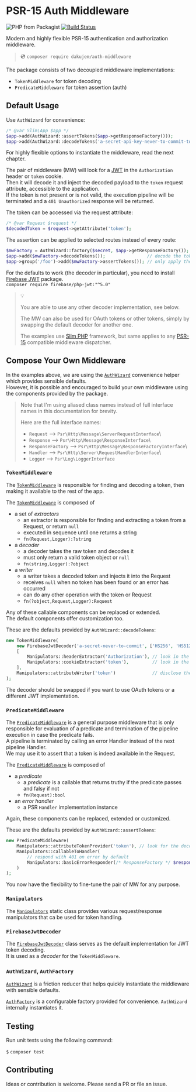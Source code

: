 # PSR-15 Auth Middleware

![PHP from Packagist](https://img.shields.io/packagist/php-v/dakujem/auth-middleware)
[![Build Status](https://travis-ci.org/dakujem/auth-middleware.svg?branch=main)](https://travis-ci.org/dakujem/auth-middleware)

Modern and highly flexible PSR-15 authentication and authorization middleware.

> 💿 `composer require dakujem/auth-middleware`


The package consists of two decoupled middleware implementations:
- `TokenMiddleware` for token decoding
- `PredicateMiddleware` for token assertion (auth)


## Default Usage

Use `AuthWizard` for convenience:
```php
/* @var Slim\App $app */
$app->add(AuthWizard::assertTokens($app->getResponseFactory()));
$app->add(AuthWizard::decodeTokens('a-secret-api-key-never-to-commit-to-a-repo'));
```
For highly flexible options to instantiate the middleware, read the next chapter.

The pair of middleware (MW) will look for a [JWT](https://jwt.io/introduction/)
in the `Authorization` header or `token` cookie.\
Then it will decode it and inject the decoded payload to the `token` request attribute,
accessible to the application.\
If the token is not present or is not valid, the execution pipeline will be terminated
and a `401 Unauthorized` response will be returned.

The token can be accessed via the request attribute:
```php
/* @var Request $request */
$decodedToken = $request->getAttribute('token');
```

The assertion can be applied to selected routes instead of every route:
```php
$mwFactory = AuthWizard::factory($secret, $app->getResponseFactory());
$app->add($mwFactory->decodeTokens());                // decode the token for all routes, but
$app->group('/foo')->add($mwFactory->assertTokens()); // only apply the assertion for selected ones
```

For the defaults to work (the decoder in particular),
you need to install [Firebase JWT](https://github.com/firebase/php-jwt) package.\
`composer require firebase/php-jwt:"^5.0"`

>
> 💡
>
> You are able to use any other decoder implementation, see below.
>
> The MW can also be used for OAuth tokens or other tokens,
> simply by swapping the default decoder for another one.
>
> The examples use [Slim PHP](https://www.slimframework.com) framework,
> but same applies to any [PSR-15](https://www.php-fig.org/psr/psr-15/) compatible middleware dispatcher.
>


## Compose Your Own Middleware

In the examples above, we are using the [`AuthWizard`] convenience helper which provides sensible defaults.\
However, it is possible and encouraged to build your own middleware using the components provided by the package.

>
> Note that I'm using aliased class names instead of full interface names in this documentation for brevity.
>
> Here are the full interface names:
> - `Request` --> `Psr\Http\Message\ServerRequestInterface`\
> - `Response` --> `Psr\Http\Message\ResponseInterface`\
> - `ResponseFactory` --> `Psr\Http\Message\ResponseFactoryInterface`\
> - `Handler` --> `Psr\Http\Server\RequestHandlerInterface`\
> - `Logger` --> `Psr\Log\LoggerInterface`
>


### `TokenMiddleware`

The [`TokenMiddleware`] is responsible for finding and decoding a token,
then making it available to the rest of the app.

The [`TokenMiddleware`] is composed of
- a set of _extractors_
    - an extractor is responsible for finding and extracting a token from a Request, or return `null`
    - executed in sequence until one returns a string
    - `fn(Request,Logger):?string`
- a _decoder_
    - a decoder takes the raw token and decodes it
    - must only return a valid token object or `null`
    - `fn(string,Logger):?object`
- a _writer_
    - a writer takes a decoded token and injects it into the Request
    - receives `null` when no token has been found or an error has occurred
    - can do any other operation with the token or Request
    - `fn(?object,Request,Logger):Request`

Any of these callable components can be replaced or extended.\
The default components offer customization too.

These are the defaults provided by `AuthWizard::decodeTokens`:
```php
new TokenMiddleware(
    new FirebaseJwtDecoder('a-secret-never-to-commit', ['HS256', 'HS512', 'HS384']),
    [
        Manipulators::headerExtractor('Authorization'), // look in the `Authorization` header
        Manipulators::cookieExtractor('token'),         // look in the `token` cookie
    ],
    Manipulators::attributeWriter('token')              // disclose the decoded token using the `token` attribute
);
```
The decoder should be swapped if you want to use OAuth tokens or a different JWT implementation.


### `PredicateMiddleware`

The [`PredicateMiddleware`] is a general purpose middleware that is only responsible for evaluation of a predicate and
termination of the pipeline execution in case the predicate fails.\
A pipeline is terminated by calling an error Handler instead of the next pipeline Handler.\
We may use it to assert that a token is indeed available in the Request.

The [`PredicateMiddleware`] is composed of
- a _predicate_
    - a _predicate_ is a callable that returns truthy if the predicate passes and falsy if not
    - `fn(Request):bool`
- an _error handler_
    - a PSR `Handler` implementation instance

Again, these components can be replaced, extended or customized.

These are the defaults provided by `AuthWizard::assertTokens`:
```php
new PredicateMiddleware(
    Manipulators::attributeTokenProvider('token'), // look for the decoded token in the `token` attribute
    Manipulators::callableToHandler(
        // respond with 401 on error by default
        Manipulators::basicErrorResponder(/* ResponseFactory */ $responseFactory, 401)
    )
);
```

You now have the flexibility to fine-tune the pair of MW for any purpose.


### `Manipulators`

The [`Manipulators`] static class provides various request/response manipulators that ca be used for token handling.


### `FirebaseJwtDecoder`

The [`FirebaseJwtDecoder`] class serves as the default implementation for JWT token decoding.\
It is used as a _decoder_ for the `TokenMiddleware`.


### `AuthWizard`, `AuthFactory`

[`AuthWizard`] is a friction reducer that helps quickly instantiate the middleware with sensible defaults.

[`AuthFactory`] is a configurable factory provided for convenience. `AuthWizard` internally instantiates it.


## Testing

Run unit tests using the following command:

`$` `composer test`


## Contributing

Ideas or contribution is welcome. Please send a PR or file an issue.




[`TokenMiddleware`]:      src/TokenMiddleware.php
[`PredicateMiddleware`]:  src/PredicateMiddleware.php
[`Manipulators`]:         src/TokenManipulators.php
[`FirebaseJwtDecoder`]:   src/FirebaseJwtDecoder.php
[`AuthWizard`]:           src/Support/AuthWizard.php
[`AuthFactory`]:          src/Support/AuthFactory.php


